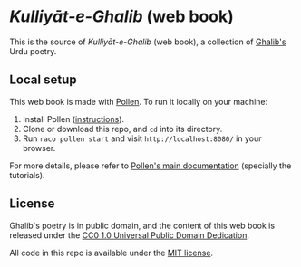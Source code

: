 # _Kulliyāt-e-Ghalib_ (web book)

This is the source of _Kulliyāt-e-Ghalib_ (web book), a collection of [Ghalib's](https://en.wikipedia.org/wiki/Ghalib) Urdu poetry.

## Local setup

This web book is made with [Pollen](https://docs.racket-lang.org/pollen/). To run it locally on your machine:

1. Install Pollen ([instructions](https://docs.racket-lang.org/pollen/Installation.html)).
2. Clone or download this repo, and `cd` into its directory.
3. Run `raco pollen start` and visit `http://localhost:8080/` in your browser.

For more details, please refer to [Pollen's main documentation](https://docs.racket-lang.org/pollen/) (specially the tutorials).

## License

Ghalib's poetry is in public domain, and the content of this web book is released under the [CC0 1.0 Universal Public Domain Dedication](https://creativecommons.org/publicdomain/zero/1.0/). 

All code in this repo is available under the [MIT license](https://opensource.org/licenses/MIT).

